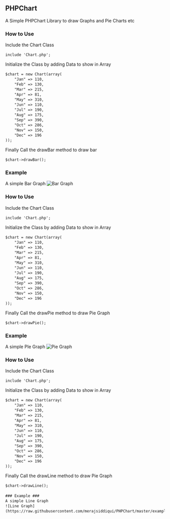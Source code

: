 ## PHPChart ##
A Simple PHPChart Library to draw Graphs and Pie Charts etc

### How to Use ###
Include the Chart Class
```
include 'Chart.php';
```

Initialize the Class by adding Data to show in Array
```
$chart = new Chart(array(
    "Jan" => 110,
    "Feb" => 130,
    "Mar" => 215,
    "Apr" => 81,
    "May" => 310,
    "Jun" => 110,
    "Jul" => 190,
    "Aug" => 175,
    "Sep" => 390,
    "Oct" => 286,
    "Nov" => 150,
    "Dec" => 196
));
```

Finally Call the drawBar method to draw bar
```
$chart->drawBar();
```

### Example ###
A simple Bar Graph
![Bar Graph](https://github.com/faizanayubi/PHPChart/blob/master/example.png?raw=true)

### How to Use ###
Include the Chart Class
```
include 'Chart.php';
```

Initialize the Class by adding Data to show in Array
```
$chart = new Chart(array(
    "Jan" => 110,
    "Feb" => 130,
    "Mar" => 215,
    "Apr" => 81,
    "May" => 310,
    "Jun" => 110,
    "Jul" => 190,
    "Aug" => 175,
    "Sep" => 390,
    "Oct" => 286,
    "Nov" => 150,
    "Dec" => 196
));
```

Finally Call the drawPie method to draw Pie Graph
```
$chart->drawPie();
`````
### Example ###
A simple PIe Graph
![Pie Graph](https://raw.githubusercontent.com/merajsiddiqui/PHPChart/master/example_pie.png?raw=true)



### How to Use ###
Include the Chart Class

```
include 'Chart.php';
```

Initialize the Class by adding Data to show in Array

```
$chart = new Chart(array(
    "Jan" => 110,
    "Feb" => 130,
    "Mar" => 215,
    "Apr" => 81,
    "May" => 310,
    "Jun" => 110,
    "Jul" => 190,
    "Aug" => 175,
    "Sep" => 390,
    "Oct" => 286,
    "Nov" => 150,
    "Dec" => 196
));
```

Finally Call the drawLine method to draw Pie Graph
```
$chart->drawLine();

### Example ###
A simple Line Graph
![Line Graph](https://raw.githubusercontent.com/merajsiddiqui/PHPChart/master/exampl_line.png)
